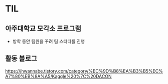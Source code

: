 # TIL

## 아주대학교 모각소 프로그램
- 방학 동안 팀원을 꾸려 팀 스터디를 진행

## 활동 블로그
https://jhwannabe.tistory.com/category/%EC%9D%B8%EA%B3%B5%EC%A7%80%EB%8A%A5/Kaggle%20%7C%20DACON
